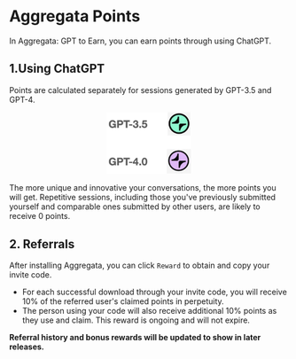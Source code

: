 # Aggregata Points
In Aggregata: GPT to Earn, you can earn points through using ChatGPT.

## 1.Using ChatGPT
Points are calculated separately for sessions generated by GPT-3.5 and GPT-4. 
<div align="center">
  <img src="./assets/image20.png" width="30%" height="40%"/>
</div>


The more unique and innovative your conversations, the more points you will get. Repetitive sessions, including those you've previously submitted yourself and comparable ones submitted by other users, are likely to receive 0 points.


## 2. Referrals
After installing Aggregata, you can click `Reward` to obtain and copy your invite code. 

- For each successful download through your invite code, you will receive 10% of the referred user's claimed points in perpetuity. 
- The person using your code will also receive additional 10% points as they use and claim. 
This reward is ongoing and will not expire.

**Referral history and bonus rewards will be updated to show in later releases.**
